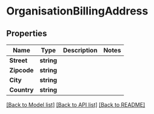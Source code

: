 # OrganisationBillingAddress

## Properties

Name | Type | Description | Notes
------------ | ------------- | ------------- | -------------
**Street** | **string** |  | 
**Zipcode** | **string** |  | 
**City** | **string** |  | 
**Country** | **string** |  | 

[[Back to Model list]](../README.md#documentation-for-models) [[Back to API list]](../README.md#documentation-for-api-endpoints) [[Back to README]](../README.md)


